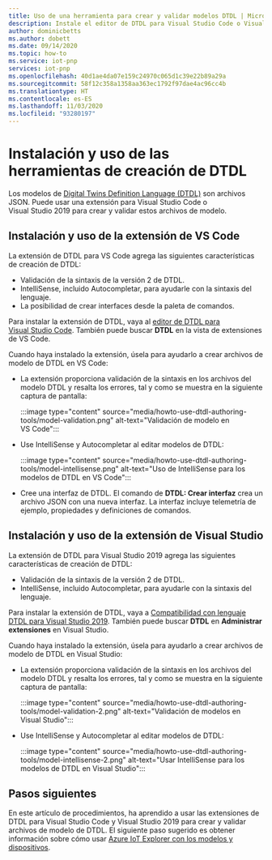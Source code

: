 ```yaml
---
title: Uso de una herramienta para crear y validar modelos DTDL | Microsoft Docs
description: Instale el editor de DTDL para Visual Studio Code o Visual Studio 2019 y úselo para crear modelos de IoT Plug and Play.
author: dominicbetts
ms.author: dobett
ms.date: 09/14/2020
ms.topic: how-to
ms.service: iot-pnp
services: iot-pnp
ms.openlocfilehash: 40d1ae4da07e159c24970c065d1c39e22b89a29a
ms.sourcegitcommit: 58f12c358a1358aa363ec1792f97dae4ac96cc4b
ms.translationtype: HT
ms.contentlocale: es-ES
ms.lasthandoff: 11/03/2020
ms.locfileid: "93280197"
---
```

# <a name="install-and-use-the-dtdl-authoring-tools"></a>Instalación y uso de las herramientas de creación de DTDL

Los modelos de [Digital Twins Definition Language (DTDL)](https://github.com/Azure/opendigitaltwins-dtdl/blob/master/DTDL/v2/dtdlv2.md) son archivos JSON. Puede usar una extensión para Visual Studio Code o Visual Studio 2019 para crear y validar estos archivos de modelo.

## <a name="install-and-use-the-vs-code-extension"></a>Instalación y uso de la extensión de VS Code

La extensión de DTDL para VS Code agrega las siguientes características de creación de DTDL:

- Validación de la sintaxis de la versión 2 de DTDL.
- IntelliSense, incluido Autocompletar, para ayudarle con la sintaxis del lenguaje.
- La posibilidad de crear interfaces desde la paleta de comandos.

Para instalar la extensión de DTDL, vaya al [editor de DTDL para Visual Studio Code](https://marketplace.visualstudio.com/items?itemName=vsciot-vscode.vscode-dtdl). También puede buscar **DTDL** en la vista de extensiones de VS Code.

Cuando haya instalado la extensión, úsela para ayudarlo a crear archivos de modelo de DTDL en VS Code:

- La extensión proporciona validación de la sintaxis en los archivos del modelo DTDL y resalta los errores, tal y como se muestra en la siguiente captura de pantalla:

    :::image type="content" source="media/howto-use-dtdl-authoring-tools/model-validation.png" alt-text="Validación de modelo en VS Code":::

- Use IntelliSense y Autocompletar al editar modelos de DTDL:

    :::image type="content" source="media/howto-use-dtdl-authoring-tools/model-intellisense.png" alt-text="Uso de IntelliSense para los modelos de DTDL en VS Code":::

- Cree una interfaz de DTDL. El comando de **DTDL: Crear interfaz** crea un archivo JSON con una nueva interfaz. La interfaz incluye telemetría de ejemplo, propiedades y definiciones de comandos.

## <a name="install-and-use-the-visual-studio-extension"></a>Instalación y uso de la extensión de Visual Studio

La extensión de DTDL para Visual Studio 2019 agrega las siguientes características de creación de DTDL:

- Validación de la sintaxis de la versión 2 de DTDL.
- IntelliSense, incluido Autocompletar, para ayudarle con la sintaxis del lenguaje.

Para instalar la extensión de DTDL, vaya a [Compatibilidad con lenguaje DTDL para Visual Studio 2019](https://marketplace.visualstudio.com/items?itemName=vsc-iot.vs16dtdllanguagesupport). También puede buscar **DTDL** en **Administrar extensiones** en Visual Studio.

Cuando haya instalado la extensión, úsela para ayudarlo a crear archivos de modelo de DTDL en Visual Studio:

- La extensión proporciona validación de la sintaxis en los archivos del modelo DTDL y resalta los errores, tal y como se muestra en la siguiente captura de pantalla:

    :::image type="content" source="media/howto-use-dtdl-authoring-tools/model-validation-2.png" alt-text="Validación de modelos en Visual Studio":::

- Use IntelliSense y Autocompletar al editar modelos de DTDL:

    :::image type="content" source="media/howto-use-dtdl-authoring-tools/model-intellisense-2.png" alt-text="Usar IntelliSense para los modelos de DTDL en Visual Studio":::

## <a name="next-steps"></a>Pasos siguientes

En este artículo de procedimientos, ha aprendido a usar las extensiones de DTDL para Visual Studio Code y Visual Studio 2019 para crear y validar archivos de modelo de DTDL. El siguiente paso sugerido es obtener información sobre cómo usar [Azure IoT Explorer con los modelos y dispositivos](./howto-use-iot-explorer.md).

